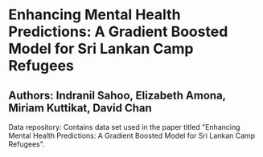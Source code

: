 # Enhancing Mental Health Predictions: A Gradient Boosted Model for Sri Lankan Camp Refugees
## Authors: Indranil Sahoo, Elizabeth Amona, Miriam Kuttikat, David Chan
Data repository: Contains data set used in the paper titled "Enhancing Mental Health Predictions: A Gradient Boosted Model for Sri Lankan Camp Refugees".
